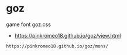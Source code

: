 # goz
game font goz.css 

-  https://pinkromeo18.github.io/goz/view.html

```
https://pinkromeo18.github.io/goz/mons/
```
